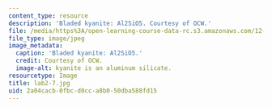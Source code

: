 ```yaml
---
content_type: resource
description: 'Bladed kyanite: Al2SiO5. Courtesy of OCW.'
file: /media/https%3A/open-learning-course-data-rc.s3.amazonaws.com/12-108-structure-of-earth-materials-fall-2004/2a04cacb0fbcd0cca8b050dba588fd15_lab2-7.jpg
file_type: image/jpeg
image_metadata:
  caption: 'Bladed kyanite: Al2SiO5.'
  credit: Courtesy of OCW.
  image-alt: kyanite is an aluminum silicate.
resourcetype: Image
title: lab2-7.jpg
uid: 2a04cacb-0fbc-d0cc-a8b0-50dba588fd15
---
```

